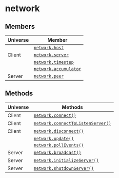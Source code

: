 network
=======

Members
-------

| Universe  | Member                                       |
| --------- | -------------------------------------------- |
|           | [`network.host`](network.host)               |
| Client    | [`network.server`](network.server)           |
|           | [`network.timestep`](network.timestep)       |
|           | [`network.accumulator`](network.accumulator) |
| Server    | [`network.peer`](network.peer)               |

Methods
-------

| Universe  | Methods                                                            |
| --------- | ------------------------------------------------------------------ |
| Client    | [`network.connect()`](network.connect)                             |
| Client    | [`network.connectToListenServer()`](network.connectToListenServer) |
| Client    | [`network.disconnect()`](network.disconnect)                       |
|           | [`network.update()`](network.update)                               |
|           | [`network.pollEvents()`](network.pollEvents)                       |
| Server    | [`network.broadcast()`](network.broadcast)                         |
| Server    | [`network.initializeServer()`](network.initializeServer)           |
| Server    | [`network.shutdownServer()`](network.shutdownServer)               |
